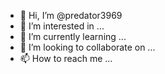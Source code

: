 - 👋 Hi, I’m @predator3969
- 👀 I’m interested in ...
- 🌱 I’m currently learning ...
- 💞️ I’m looking to collaborate on ...
- 📫 How to reach me ...

<!---
predator3969/predator3969 is a ✨ special ✨ repository because its `README.md` (this file) appears on your GitHub profile.
You can click the Preview link to take a look at your changes.
--->
